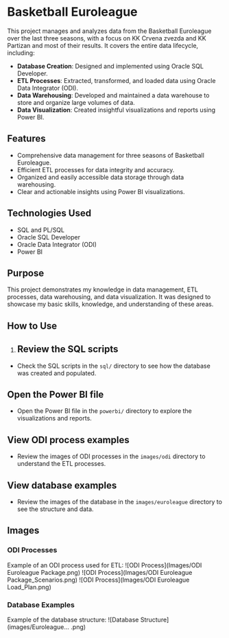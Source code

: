 # Basketball Euroleague

This project manages and analyzes data from the Basketball Euroleague over the last three seasons, with a focus on KK Crvena zvezda and KK Partizan and most of their results. It covers the entire data lifecycle, including:

- **Database Creation**: Designed and implemented using Oracle SQL Developer.
- **ETL Processes**: Extracted, transformed, and loaded data using Oracle Data Integrator (ODI).
- **Data Warehousing**: Developed and maintained a data warehouse to store and organize large volumes of data.
- **Data Visualization**: Created insightful visualizations and reports using Power BI.

## Features

- Comprehensive data management for three seasons of Basketball Euroleague.
- Efficient ETL processes for data integrity and accuracy.
- Organized and easily accessible data storage through data warehousing.
- Clear and actionable insights using Power BI visualizations.

## Technologies Used

- SQL and PL/SQL
- Oracle SQL Developer
- Oracle Data Integrator (ODI)
- Power BI

## Purpose

This project demonstrates my knowledge in data management, ETL processes, data warehousing, and data visualization. It was designed to showcase my basic skills, knowledge, and understanding of these areas.

## How to Use

1. ## Review the SQL scripts

- Check the SQL scripts in the `sql/` directory to see how the database was created and populated.

## Open the Power BI file

- Open the Power BI file in the `powerbi/` directory to explore the visualizations and reports.

## View ODI process examples

- Review the images of ODI processes in the `images/odi` directory to understand the ETL processes.

## View database examples

- Review the images of the database in the `images/euroleague` directory to see the structure and data.

## Images

### ODI Processes

Example of an ODI process used for ETL:
![ODI Process](Images/ODI Euroleague Package.png)
![ODI Process](Images/ODI Euroleague Package_Scenarios.png)
![ODI Process](Images/ODI Euroleague Load_Plan.png)

### Database Examples

Example of the database structure:
![Database Structure](images/Euroleague... .png)
